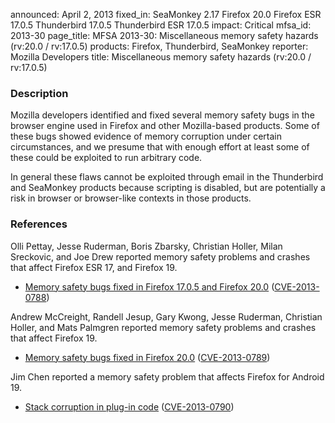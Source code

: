 announced: April 2, 2013
fixed_in: SeaMonkey 2.17
          Firefox 20.0
          Firefox ESR 17.0.5
          Thunderbird 17.0.5
          Thunderbird ESR 17.0.5
impact: Critical
mfsa_id: 2013-30
page_title: MFSA 2013-30: Miscellaneous memory safety hazards (rv:20.0 / rv:17.0.5)
products: Firefox, Thunderbird, SeaMonkey
reporter: Mozilla Developers
title: Miscellaneous memory safety hazards (rv:20.0 / rv:17.0.5)

<h3>Description</h3>

<p>Mozilla developers identified and fixed several memory safety bugs in the
browser engine used in Firefox and other Mozilla-based products. Some of these
bugs showed evidence of memory corruption under certain circumstances, and we
presume that with enough effort at least some of these could be exploited to run
arbitrary code.</p>

<p class="note">In general these flaws cannot be exploited through email in the
Thunderbird and SeaMonkey products because scripting is disabled, but are
potentially a risk in browser or browser-like contexts in those products.</p>


<h3>References</h3>

<p>Olli Pettay, Jesse Ruderman, Boris Zbarsky, Christian Holler, Milan
Sreckovic, and Joe Drew reported memory safety problems and crashes that affect
Firefox ESR 17, and Firefox 19.</p>

<ul>
  <li><a href="https://bugzilla.mozilla.org/buglist.cgi?bug_id=635852,771942,784730,&#10;813442,827870,834240,839621,840263,840353,852923">
          Memory safety bugs fixed in Firefox 17.0.5 and Firefox 20.0</a> (<a href="http://cve.mitre.org/cgi-bin/cvename.cgi?name=CVE-2013-0788" class="ex-ref">CVE-2013-0788</a>)</li>
</ul>

<p>Andrew McCreight, Randell Jesup, Gary Kwong, Jesse Ruderman, Christian
Holler, and Mats Palmgren reported memory safety problems and crashes that
affect Firefox 19.</p>

<ul>
  <li><a href="https://bugzilla.mozilla.org/buglist.cgi?bug_id=808736,830595,817841,&#10;824643,824856,831055,849014,827596,835499,837714,839209,842300,815315">
          Memory safety bugs fixed in Firefox 20.0</a> (<a href="http://cve.mitre.org/cgi-bin/cvename.cgi?name=CVE-2013-0789" class="ex-ref">CVE-2013-0789</a>)</li>
</ul>

<p>Jim Chen reported a memory safety problem that affects Firefox for Android
19.</p>

<ul>
  <li><a href="https://bugzilla.mozilla.org/show_bug.cgi?id=842687">
          Stack corruption in plug-in code</a>
(<a href="http://cve.mitre.org/cgi-bin/cvename.cgi?name=CVE-2013-0790" class="ex-ref">CVE-2013-0790</a>)</li>
</ul>



